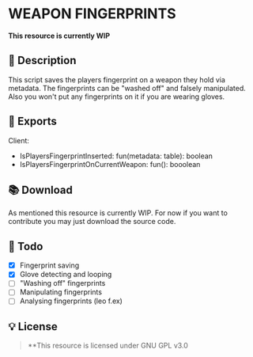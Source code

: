 # WEAPON FINGERPRINTS
**This resource is currently WIP**

## 📜 Description
This script saves the players fingerprint on a weapon they hold via metadata. The fingerprints can be "washed off" and falsely manipulated. Also you won't put any fingerprints on it if you are wearing gloves.

## 🤖 Exports
Client:
- IsPlayersFingerprintInserted: fun(metadata: table): boolean
- IsPlayersFingerprintOnCurrentWeapon: fun(): booolean

## 📚 Download
As mentioned this resource is currently WIP. For now if you want to contribute you may just download the source code.

## 🎈 Todo
- [x] Fingerprint saving 
- [x] Glove detecting and looping
- [ ] "Washing off" fingerprints
- [ ] Manipulating fingerprints
- [ ] Analysing fingerprints (leo f.ex)

## 💡 License
> **This resource is licensed under GNU GPL v3.0
